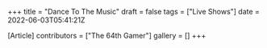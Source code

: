 +++
title = "Dance To The Music"
draft = false
tags = ["Live Shows"]
date = 2022-06-03T05:41:21Z

[Article]
contributors = ["The 64th Gamer"]
gallery = []
+++

